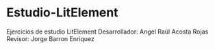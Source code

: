 # Estudio-LitElement
Ejercicios de estudio LitElement
Desarrollador: Angel Raúl Acosta Rojas
Revisor: Jorge Barron Enriquez
